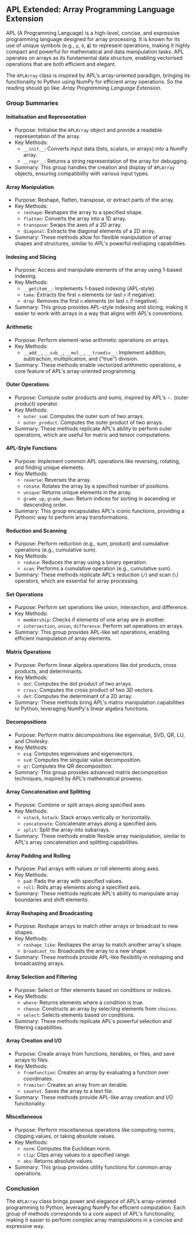 
## APL Extended: Array Programming Language Extension

APL (A Programming Language) is a high-level, concise, and expressive programming language designed
for array processing. It is known for its use of unique symbols (e.g., `⍴`, `⌽`, `⍋`) to represent
operations, making it highly compact and powerful for mathematical and data manipulation tasks. APL
operates on arrays as its fundamental data structure, enabling vectorised operations that are both
efficient and elegant.

The `APLArray` class is inspired by APL's array-oriented paradigm, bringing its functionality to
Python using NumPy for efficient array operations. So the reading should go like:
*Array Programming Language Extension*.


### Group Summaries

#### Initialisation and Representation
- Purpose: Initialise the `APLArray` object and provide a readable representation of the array.
- Key Methods:
  - `__init__`: Converts input data (lists, scalars, or arrays) into a NumPy array.
  - `__repr__`: Returns a string representation of the array for debugging.
- Summary: This group handles the creation and display of `APLArray` objects, ensuring compatibility
  with various input types.


#### Array Manipulation
- Purpose: Reshape, flatten, transpose, or extract parts of the array.
- Key Methods:
  - `reshape`: Reshapes the array to a specified shape.
  - `flatten`: Converts the array into a 1D array.
  - `transpose`: Swaps the axes of a 2D array.
  - `diagonal`: Extracts the diagonal elements of a 2D array.
- Summary: These methods allow for flexible manipulation of array shapes and structures, similar
  to APL's powerful reshaping capabilities.



#### Indexing and Slicing
- Purpose: Access and manipulate elements of the array using 1-based indexing.
- Key Methods:
  - `__getitem__`: Implements 1-based indexing (APL-style).
  - `take`: Extracts the first `n` elements (or last `n` if negative).
  - `drop`: Removes the first `n` elements (or last `n` if negative).
- Summary: This group provides APL-style indexing and slicing, making it easier to work with arrays
  in a way that aligns with APL's conventions.



#### Arithmetic
- Purpose: Perform element-wise arithmetic operations on arrays.
- Key Methods:
  - `__add__`, `__sub__`, `__mul__`, `__truediv__`: Implement addition, subtraction,
    multiplication, and ("true") division.
- Summary: These methods enable vectorized arithmetic operations, a core feature of APL's
  array-oriented programming.



#### Outer Operations
- Purpose: Compute outer products and sums, inspired by APL's `∘.` (outer product) operator.
- Key Methods:
  - `outer_sum`: Computes the outer sum of two arrays.
  - `outer_product`: Computes the outer product of two arrays.
- Summary: These methods replicate APL's ability to perform outer operations, which are useful
  for matrix and tensor computations.



#### APL-Style Functions
- Purpose: Implement common APL operations like reversing, rotating, and finding unique elements.
- Key Methods:
  - `reverse`: Reverses the array.
  - `rotate`: Rotates the array by a specified number of positions.
  - `unique`: Returns unique elements in the array.
  - `grade_up`, `grade_down`: Return indices for sorting in ascending or descending order.
- Summary: This group encapsulates APL's iconic functions, providing a Pythonic way to perform array
  transformations.



#### Reduction and Scanning
- Purpose: Perform reduction (e.g., sum, product) and cumulative operations (e.g., cumulative sum).
- Key Methods:
  - `reduce`: Reduces the array using a binary operation.
  - `scan`: Performs a cumulative operation (e.g., cumulative sum).
- Summary: These methods replicate APL's reduction (`/`) and scan (`\`) operators, which are essential
  for array processing.



#### Set Operations
- Purpose: Perform set operations like union, intersection, and difference.
- Key Methods:
  - `membership`: Checks if elements of one array are in another.
  - `intersection`, `union`, `difference`: Perform set operations on arrays.
- Summary: This group provides APL-like set operations, enabling efficient manipulation of array elements.



#### Matrix Operations
- Purpose: Perform linear algebra operations like dot products, cross products, and determinants.
- Key Methods:
  - `dot`: Computes the dot product of two arrays.
  - `cross`: Computes the cross product of two 3D vectors.
  - `det`: Computes the determinant of a 2D array.
- Summary: These methods bring APL's matrix manipulation capabilities to Python, leveraging NumPy's
  linear algebra functions.



#### Decompositions
- Purpose: Perform matrix decompositions like eigenvalue, SVD, QR, LU, and Cholesky.
- Key Methods:
  - `eig`: Computes eigenvalues and eigenvectors.
  - `svd`: Computes the singular value decomposition.
  - `qr`: Computes the QR decomposition.
- Summary: This group provides advanced matrix decomposition techniques, inspired by APL's
  mathematical prowess.



#### Array Concatenation and Splitting
- Purpose: Combine or split arrays along specified axes.
- Key Methods:
  - `vstack`, `hstack`: Stack arrays vertically or horizontally.
  - `concatenate`: Concatenate arrays along a specified axis.
  - `split`: Split the array into subarrays.
- Summary: These methods enable flexible array manipulation, similar to APL's array concatenation
  and splitting capabilities.



#### Array Padding and Rolling
- Purpose: Pad arrays with values or roll elements along axes.
- Key Methods:
  - `pad`: Pads the array with specified values.
  - `roll`: Rolls array elements along a specified axis.
- Summary: These methods replicate APL's ability to manipulate array boundaries and shift elements.



#### Array Reshaping and Broadcasting
- Purpose: Reshape arrays to match other arrays or broadcast to new shapes.
- Key Methods:
  - `reshape_like`: Reshapes the array to match another array's shape.
  - `broadcast_to`: Broadcasts the array to a new shape.
- Summary: These methods provide APL-like flexibility in reshaping and broadcasting arrays.



#### Array Selection and Filtering
- Purpose: Select or filter elements based on conditions or indices.
- Key Methods:
  - `where`: Returns elements where a condition is true.
  - `choose`: Constructs an array by selecting elements from `choices`.
  - `select`: Selects elements based on conditions.
- Summary: These methods replicate APL's powerful selection and filtering capabilities.



#### Array Creation and I/O
- Purpose: Create arrays from functions, iterables, or files, and save arrays to files.
- Key Methods:
  - `fromfunction`: Creates an array by evaluating a function over coordinates.
  - `fromiter`: Creates an array from an iterable.
  - `savetxt`: Saves the array to a text file.
- Summary: These methods provide APL-like array creation and I/O functionality.



#### Miscellaneous
- Purpose: Perform miscellaneous operations like computing norms, clipping values, or taking absolute values.
- Key Methods:
  - `norm`: Computes the Euclidean norm.
  - `clip`: Clips array values to a specified range.
  - `abs`: Returns absolute values.
- Summary: This group provides utility functions for common array operations.



### Conclusion

The `APLArray` class brings power and elegance of APL's array-oriented programming to Python,
leveraging NumPy for efficient computation. Each group of methods corresponds to a core aspect
of APL's functionality, making it easier to perform complex array manipulations in a concise
and expressive way.
